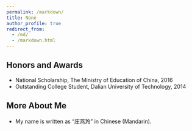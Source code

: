 ```yaml
---
permalink: /markdown/
title: None
author_profile: true
redirect_from: 
  - /md/
  - /markdown.html
---
```


## Honors and Awards

* National Scholarship, The Ministry of Education of China, 2016
* Outstanding College Student, Dalian University of Technology, 2014

## More About Me

* My name is written as “庄燕玲” in Chinese (Mandarin).

